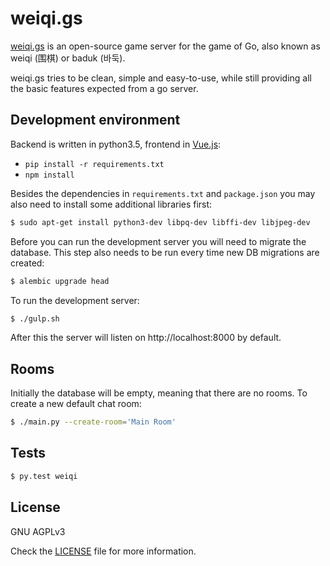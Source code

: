 weiqi.gs
========
[weiqi.gs](https://weiqi.gs) is an open-source game server for the game of Go, also known as weiqi (围棋) or baduk (바둑).

weiqi.gs tries to be clean, simple and easy-to-use, while still providing all the basic features expected from a go server.

Development environment
-----------------------
Backend is written in python3.5, frontend in [Vue.js](https://vuejs.org/):
- `pip install -r requirements.txt`
- `npm install`

Besides the dependencies in `requirements.txt` and `package.json` you may also need to install some additional libraries first:
```bash
$ sudo apt-get install python3-dev libpq-dev libffi-dev libjpeg-dev
```

Before you can run the development server you will need to migrate the database. This step also needs to be run every time new DB migrations are created:
```bash
$ alembic upgrade head
```

To run the development server:
```bash
$ ./gulp.sh
```

After this the server will listen on http://localhost:8000 by default.

Rooms
-----
Initially the database will be empty, meaning that there are no rooms. To create a new default chat room:
```bash
$ ./main.py --create-room='Main Room'
```

Tests
-----
```bash
$ py.test weiqi
```

License
-------
GNU AGPLv3

Check the [LICENSE](https://gitlab.com/mibitzi/weiqi.gs/blob/master/LICENSE) file for more information.